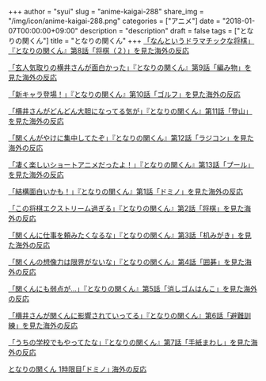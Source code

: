 +++
author = "syui"
slug = "anime-kaigai-288"
share_img = "/img/icon/anime-kaigai-288.png"
categories = ["アニメ"]
date = "2018-01-07T00:00:00+09:00"
description = "description"
draft = false
tags = ["となりの関くん"]
title = "となりの関くん"
+++
<a href="http://sow.blog.jp/archives/1000009526.html" rel="nofollow" target="_blank" title="「なんというドラマチックな将棋」『となりの関くん』第8話「将棋（２）」を見た海外の反応">「なんというドラマチックな将棋」『となりの関くん』第8話「将棋（２）」を見た海外の反応</a>

<a href="http://sow.blog.jp/archives/1000219692.html" rel="nofollow" target="_blank" title="「玄人気取りの横井さんが面白かった」『となりの関くん』第9話「編み物」を見た海外の反応">「玄人気取りの横井さんが面白かった」『となりの関くん』第9話「編み物」を見た海外の反応</a>

<a href="http://sow.blog.jp/archives/1000462412.html" rel="nofollow" target="_blank" title="「新キャラ登場！」『となりの関くん』第10話「ゴルフ」を見た海外の反応">「新キャラ登場！」『となりの関くん』第10話「ゴルフ」を見た海外の反応</a>

<a href="http://sow.blog.jp/archives/1000690813.html" rel="nofollow" target="_blank" title="「横井さんがどんどん大胆になってる気が」『となりの関くん』第11話「登山」を見た海外の反応">「横井さんがどんどん大胆になってる気が」『となりの関くん』第11話「登山」を見た海外の反応</a>

<a href="http://sow.blog.jp/archives/1000906638.html" rel="nofollow" target="_blank" title="「関くんがやけに集中してたぞ」『となりの関くん』第12話「ラジコン」を見た海外の反応">「関くんがやけに集中してたぞ」『となりの関くん』第12話「ラジコン」を見た海外の反応</a>

<a href="http://sow.blog.jp/archives/1001116508.html" rel="nofollow" target="_blank" title="「凄く楽しいショートアニメだったよ！」『となりの関くん』第13話「プール」を見た海外の反応">「凄く楽しいショートアニメだったよ！」『となりの関くん』第13話「プール」を見た海外の反応</a>

<a href="http://sow.blog.jp/archives/2407316.html" rel="nofollow" target="_blank" title="「結構面白いかも！」『となりの関くん』第1話「ドミノ」を見た海外の反応">「結構面白いかも！」『となりの関くん』第1話「ドミノ」を見た海外の反応</a>

<a href="http://sow.blog.jp/archives/2416671.html" rel="nofollow" target="_blank" title="「この将棋エクストリーム過ぎる」『となりの関くん』第2話「将棋」を見た海外の反応">「この将棋エクストリーム過ぎる」『となりの関くん』第2話「将棋」を見た海外の反応</a>

<a href="http://sow.blog.jp/archives/2596874.html" rel="nofollow" target="_blank" title="「関くんに仕事を頼みたくなるな」『となりの関くん』第3話「机みがき」を見た海外の反応">「関くんに仕事を頼みたくなるな」『となりの関くん』第3話「机みがき」を見た海外の反応</a>

<a href="http://sow.blog.jp/archives/2818509.html" rel="nofollow" target="_blank" title="「関くんの想像力は限界がないな」『となりの関くん』第4話「囲碁」を見た海外の反応">「関くんの想像力は限界がないな」『となりの関くん』第4話「囲碁」を見た海外の反応</a>

<a href="http://sow.blog.jp/archives/3031095.html" rel="nofollow" target="_blank" title="「関くんにも弱点が…」『となりの関くん』第5話「消しゴムはんこ」を見た海外の反応">「関くんにも弱点が…」『となりの関くん』第5話「消しゴムはんこ」を見た海外の反応</a>

<a href="http://sow.blog.jp/archives/3267725.html" rel="nofollow" target="_blank" title="「横井さんが関くんに影響されていってる」『となりの関くん』第6話「避難訓練」を見た海外の反応">「横井さんが関くんに影響されていってる」『となりの関くん』第6話「避難訓練」を見た海外の反応</a>

<a href="http://sow.blog.jp/archives/3267827.html" rel="nofollow" target="_blank" title="「うちの学校でもやってたな」『となりの関くん』第7話「手紙まわし」を見た海外の反応">「うちの学校でもやってたな」『となりの関くん』第7話「手紙まわし」を見た海外の反応</a>

<a href="http://subculkan.blog.fc2.com/blog-entry-14.html" rel="nofollow" target="_blank" title="となりの関くん 1時限目｢ドミノ｣ 海外の反応">となりの関くん 1時限目｢ドミノ｣ 海外の反応</a>
